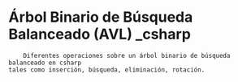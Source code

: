 # Árbol Binario de Búsqueda Balanceado (AVL) _csharp
        Diferentes operaciones sobre un árbol binario de búsqueda balanceado en csharp
    tales como inserción, búsqueda, eliminación, rotación. 
